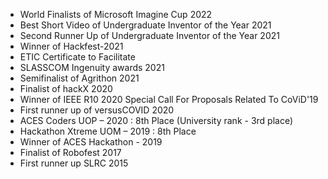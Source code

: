 - World Finalists of Microsoft Imagine Cup 2022
- Best Short Video of Undergraduate Inventor of the Year 2021 
- Second Runner Up of Undergraduate Inventor of the Year 2021 
- Winner of Hackfest-2021
- ETIC Certificate to Facilitate
- SLASSCOM Ingenuity awards 2021
- Semifinalist of Agrithon 2021
- Finalist of hackX 2020 
- Winner of IEEE R10 2020 Special Call For Proposals Related To CoViD'19
- First runner up of versusCOVID 2020
- ACES Coders UOP – 2020 : 8th  Place (University rank - 3rd place)
- Hackathon Xtreme UOM – 2019 : 8th  Place
- Winner of ACES Hackathon - 2019
- Finalist of Robofest 2017
- First runner up SLRC 2015
